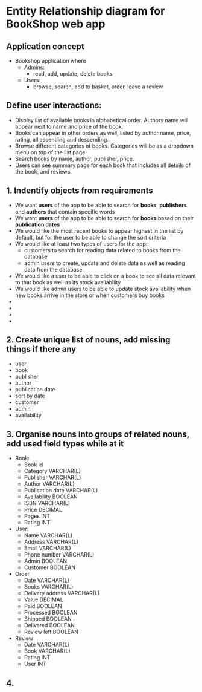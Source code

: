 # Entity Relationship diagram for BookShop web app

## Application concept
- Bookshop application where
    - Admins: 
        - read, add, update, delete books
    - Users:
        - browse, search, add to basket, order, leave a review

## Define user interactions:
- Display list of available books in alphabetical order. Authors name will appear next to name and price of the book.
- Books can appear in other orders as well, listed by author name, price, rating, all ascending and descending.
- Browse different categories of books. Categories will be as a dropdown menu on top of the list page
- Search books by name, author, publisher, price.
- Users can see summary page for each book that includes all details of the book, and reviews.

## 1. Indentify objects from requirements
- We want **users** of the app to be able to search for **books**, **publishers** and **authors** that
contain specific words
- We want **users** of the app to be able to search for **books** based on their **publication
dates**
- We would like the most recent books to appear highest in the list by default, but for
the user to be able to change the sort criteria
- We would like at least two types of users for the app:
    - customers to search for reading data related to books from the database
    - admin users to create, update and delete data as well as reading data from
the database.
- We would like a user to be able to click on a book to see all data relevant to that book
as well as its stock availability
- We would like admin users to be able to update stock availability when new books
arrive in the store or when customers buy books
- 
- 
- 
-

## 2. Create unique list of nouns, add missing things if there any
- user
- book
- publisher
- author
- publication date
- sort by date
- customer
- admin
- availability


## 3. Organise nouns into groups of related nouns, add used field types while at it

- Book:
    - Book id 
    - Category VARCHAR(L) 
    - Publisher VARCHAR(L) 
    - Author VARCHAR(L) 
    - Publication date VARCHAR(L) 
    - Availability BOOLEAN
    - ISBN VARCHAR(L) 
    - Price DECIMAL
    - Pages INT
    - Rating INT
- User: 
    - Name VARCHAR(L)
    - Address VARCHAR(L)
    - Email VARCHAR(L)
    - Phone number VARCHAR(L)
    - Admin BOOLEAN
    - Customer BOOLEAN
- Order
    - Date VARCHAR(L)
    - Books VARCHAR(L)
    - Delivery address VARCHAR(L)
    - Value DECIMAL
    - Paid BOOLEAN
    - Processed BOOLEAN
    - Shipped BOOLEAN
    - Delivered BOOLEAN
    - Review left BOOLEAN
- Review
    - Date VARCHAR(L)
    - Book VARCHAR(L)
    - Rating INT
    - User INT

## 4.  


